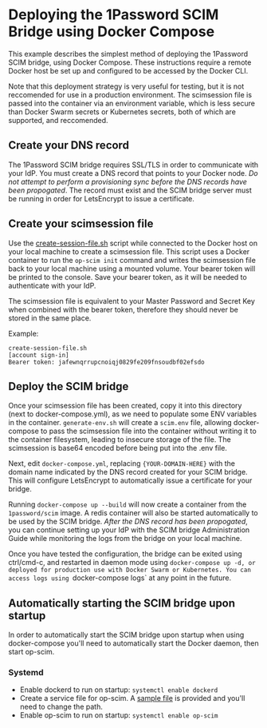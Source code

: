 # Deploying the 1Password SCIM Bridge using Docker Compose

This example describes the simplest method of deploying the 1Password SCIM bridge, using Docker Compose. These instructions require a remote Docker host be set up and configured to be accessed by the Docker CLI.

Note that this deployment strategy is very useful for testing, but it is not reccomended for use in a production environment. The scimsession file is passed into the container via an environment variable, which is less secure than Docker Swarm secrets or Kubernetes secrets, both of which are supported, and reccomended.

## Create your DNS record

The 1Password SCIM bridge requires SSL/TLS in order to communicate with your IdP. You must create a DNS record that points to your Docker node. _Do not attempt to perform a provisioning sync before the DNS records have been propogated_. The record must exist and the SCIM bridge server must be running in order for LetsEncrypt to issue a certificate.

## Create your scimsession file

Use the [create-session-file.sh](https://github.com/1Password/scim-examples/tree/master/session) script while connected to the Docker host on your local machine to create a scimsession file. This script uses a Docker container to run the `op-scim init` command and writes the scimsession file back to your local machine using a mounted volume. Your bearer token will be printed to the console. Save your bearer token, as it will be needed to authenticate with your IdP.

The scimsession file is equivalent to your Master Password and Secret Key when combined with the bearer token, therefore they should never be stored in the same place.

Example:
```
create-session-file.sh
[account sign-in]
Bearer token: jafewnqrrupcnoiqj0829fe209fnsoudbf02efsdo
```

## Deploy the SCIM bridge

Once your scimsession file has been created, copy it into this directory (next to docker-compose.yml), as we need to populate some ENV variables in the container. `generate-env.sh` will create a `scim.env` file, allowing docker-compose to pass the scimsession file into the container without writing it to the container filesystem, leading to insecure storage of the file. The scimsession is base64 encoded before being put into the .env file.

Next, edit `docker-compose.yml`, replacing `{YOUR-DOMAIN-HERE}` with the domain name indicated by the DNS record created for your SCIM bridge. This will configure LetsEncrypt to automatically issue a certificate for your bridge.

Running `docker-compose up --build` will now create a container from the `1password/scim` image. A redis container will also be started automatically to be used by the SCIM bridge. _After the DNS record has been propogated_, you can continue setting up your IdP with the SCIM bridge Administration Guide while monitoring the logs from the bridge on your local machine.

Once you have tested the configuration, the bridge can be exited using ctrl/cmd-c, and restarted in daemon mode using `docker-compose up -d, or deployed for production use with Docker Swarm or Kubernetes. You can access logs using `docker-compose logs` at any point in the future.

## Automatically starting the SCIM bridge upon startup

In order to automatically start the SCIM bridge upon startup when using docker-compose you'll need to automatically start the Docker daemon, then start op-scim.

### Systemd

* Enable dockerd to run on startup: `systemctl enable dockerd`
* Create a service file for op-scim. A [sample file](op-scim.service) is provided and you'll need to change the path.
* Enable op-scim to run on startup: `systemctl enable op-scim`
